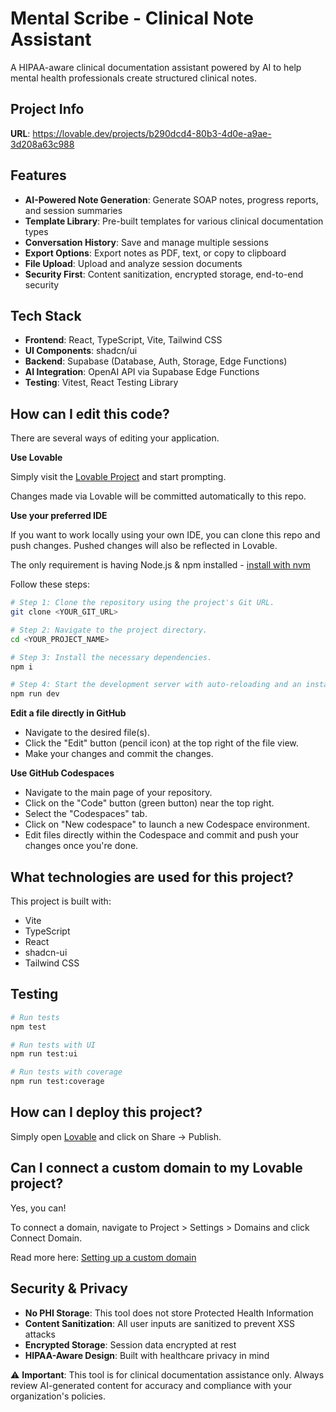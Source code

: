 # Mental Scribe - Clinical Note Assistant

A HIPAA-aware clinical documentation assistant powered by AI to help mental health professionals create structured clinical notes.

## Project Info

**URL**: https://lovable.dev/projects/b290dcd4-80b3-4d0e-a9ae-3d208a63c988

## Features

- **AI-Powered Note Generation**: Generate SOAP notes, progress reports, and session summaries
- **Template Library**: Pre-built templates for various clinical documentation types
- **Conversation History**: Save and manage multiple sessions
- **Export Options**: Export notes as PDF, text, or copy to clipboard
- **File Upload**: Upload and analyze session documents
- **Security First**: Content sanitization, encrypted storage, end-to-end security

## Tech Stack

- **Frontend**: React, TypeScript, Vite, Tailwind CSS
- **UI Components**: shadcn/ui
- **Backend**: Supabase (Database, Auth, Storage, Edge Functions)
- **AI Integration**: OpenAI API via Supabase Edge Functions
- **Testing**: Vitest, React Testing Library

## How can I edit this code?

There are several ways of editing your application.

**Use Lovable**

Simply visit the [Lovable Project](https://lovable.dev/projects/b290dcd4-80b3-4d0e-a9ae-3d208a63c988) and start prompting.

Changes made via Lovable will be committed automatically to this repo.

**Use your preferred IDE**

If you want to work locally using your own IDE, you can clone this repo and push changes. Pushed changes will also be reflected in Lovable.

The only requirement is having Node.js & npm installed - [install with nvm](https://github.com/nvm-sh/nvm#installing-and-updating)

Follow these steps:

```sh
# Step 1: Clone the repository using the project's Git URL.
git clone <YOUR_GIT_URL>

# Step 2: Navigate to the project directory.
cd <YOUR_PROJECT_NAME>

# Step 3: Install the necessary dependencies.
npm i

# Step 4: Start the development server with auto-reloading and an instant preview.
npm run dev
```

**Edit a file directly in GitHub**

- Navigate to the desired file(s).
- Click the "Edit" button (pencil icon) at the top right of the file view.
- Make your changes and commit the changes.

**Use GitHub Codespaces**

- Navigate to the main page of your repository.
- Click on the "Code" button (green button) near the top right.
- Select the "Codespaces" tab.
- Click on "New codespace" to launch a new Codespace environment.
- Edit files directly within the Codespace and commit and push your changes once you're done.

## What technologies are used for this project?

This project is built with:

- Vite
- TypeScript
- React
- shadcn-ui
- Tailwind CSS

## Testing

```bash
# Run tests
npm test

# Run tests with UI
npm run test:ui

# Run tests with coverage
npm run test:coverage
```

## How can I deploy this project?

Simply open [Lovable](https://lovable.dev/projects/b290dcd4-80b3-4d0e-a9ae-3d208a63c988) and click on Share -> Publish.

## Can I connect a custom domain to my Lovable project?

Yes, you can!

To connect a domain, navigate to Project > Settings > Domains and click Connect Domain.

Read more here: [Setting up a custom domain](https://docs.lovable.dev/features/custom-domain#custom-domain)

## Security & Privacy

- **No PHI Storage**: This tool does not store Protected Health Information
- **Content Sanitization**: All user inputs are sanitized to prevent XSS attacks
- **Encrypted Storage**: Session data encrypted at rest
- **HIPAA-Aware Design**: Built with healthcare privacy in mind

⚠️ **Important**: This tool is for clinical documentation assistance only. Always review AI-generated content for accuracy and compliance with your organization's policies.
